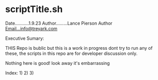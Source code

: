 # scriptTitle.sh
Date...........1.9.23
Author.........Lance Pierson
Author Email...info@treyark.com

Executive Sumary:

THIS Repo is bublic but this is a work in progress dont try to run any of these, the scripts in this repo are for developer discussion only.

Nothing here is good!
look away it's embarrassing 

Index:
1)
2)
3)